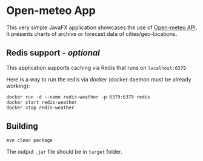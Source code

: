 # Open-meteo App

This very simple JavaFX application showcases the use of [Open-meteo API](https://open-meteo.com/en/docs).
It presents charts of archive or forecast data of cities/geo-locations.

## Redis support - *optional*

This application supports caching via Redis that runs on `localhost:6379`

Here is a way to run the redis via docker (docker daemon must be already working):
```
docker run -d --name redis-weather -p 6379:6379 redis
docker start redis-weather
docker stop redis-weather
```

## Building

```
mvn clean package
```
The output `.jar` file should be in `target` folder.

